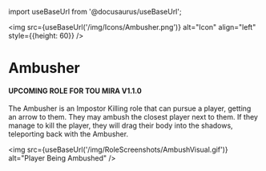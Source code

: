import useBaseUrl from '@docusaurus/useBaseUrl';

<img src={useBaseUrl('/img/Icons/Ambusher.png')} alt="Icon" align="left" style={{height: 60}} />
# Ambusher
#### UPCOMING ROLE FOR TOU MIRA V1.1.0

The Ambusher is an Impostor Killing role that can pursue a player, getting an arrow to them. They may ambush the closest player next to them. If they manage to kill the player, they will drag their body into the shadows, teleporting back with the Ambusher.

<img src={useBaseUrl('/img/RoleScreenshots/AmbushVisual.gif')} alt="Player Being Ambushed" />

